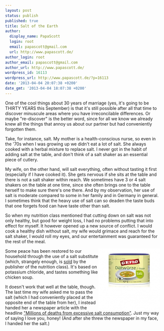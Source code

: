 ```yaml
---
layout: post
status: publish
published: true
title: Salt of the Earth
author:
  display_name: PapaScott
  login: root
  email: papascott@gmail.com
  url: http://www.papascott.de/
author_login: root
author_email: papascott@gmail.com
author_url: http://www.papascott.de/
wordpress_id: 16113
wordpress_url: http://www.papascott.de/?p=16113
date: '2013-04-04 20:07:38 +0200'
date_gmt: '2013-04-04 18:07:38 +0200'
---
```

<p>One of the cool things about 30 years of marriage (yes, it's going to be THIRTY YEARS this September) is that it's still possible after all that time to discover minuscule areas where you have irreconcilable differences. Or maybe "re-discover" is the better word, since for all we know we already knew all the things that annoy us about our partner but had conveniently forgotten them.</p>
<p>Take, for instance, salt. My mother is a health-conscious nurse, so even in the '70s when I was growing up we didn't eat a lot of salt. She always cooked with a herbal mixture to replace salt. I never got in the habit of adding salt at the table, and don't think of a salt shaker as an essential piece of cutlery.</p>
<p>My wife, on the other hand, will salt everything, often without tasting it first (especially if I have cooked it). She gets nervous if she sits at the table and there is not a salt shaker within reach. We sometimes have 3 or 4 salt shakers on the table at one time, since she often brings one to the table herself to make sure there's one there. And by my observation, her use of salt is moderate compared to some in her family and in Germany in general. I sometimes think that the heavy use of salt can so deaden the taste buds that one forgets food can have taste other than salt.</p>
<p>So when my nutrition class mentioned that cutting down on salt was not only healthy, but good for weight loss, I had no problems putting that into effect for myself. It however opened up a new source of conflict. I would cook a healthy dish without salt, my wife would grimace and reach for the salt shaker, I would roll my eyes, and our entertainment was guaranteed for the rest of the meal.</p>
<p><img src="/wordpress/wp-content/uploads/2013/04/gefro.png" alt="Gefro Diätwurze" border="0" width="200" height="200" style="float:right;" />Some peace has been restored to our household through the use of a salt substitute (which, strangely enough, is <a href="http://www.myline24.de/shop/essen-trinken/gefro-produktwelt/gefro-di%C3%A4tw%C3%BCrze-und-di%C3%A4tsuppe">sold</a> by the publisher of the nutrition class). It's based on potassium chloride, and tastes something like chicken soup. </p>
<p>It doesn't work that well at the table, though. The last time my wife asked me to pass the salt (which I had conveniently placed at the opposite end of the table from her), I instead handed her a newspaper article with the headline <a href="http://www.abendblatt.de/ratgeber/wissen/article114765123/Millionen-Tote-durch-zu-hohen-Salzkonsum.html">"Millions of deaths from excessive salt consumption"</a>. Just my way of saying I love you, honey! (And after she threw the newspaper in my face, I handed her the salt.)</p>
